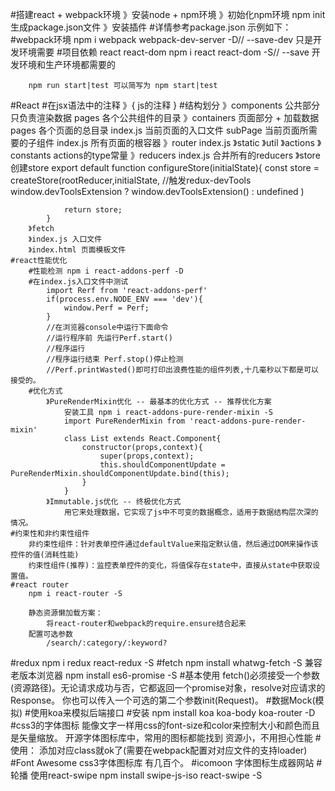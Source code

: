#搭建react + webpack环境
    》安装node + npm环境
    》初始化npm环境
        npm init 生成package.json文件
    》安装插件
        #详情参考package.json 示例如下：
        #webpack环境
        npm i webpack webpack-dev-server -D// --save-dev 只是开发环境需要
        #项目依赖 react react-dom
        npm i react react-dom -S// --save 开发环境和生产环境都需要的

        npm run start|test 可以简写为 npm start|test
#React
    #在jsx语法中的注释
        》{ js的注释 }
    #结构划分
        》components 公共部分 只负责渲染数据
            pages 各个公共组件的目录
        》containers 页面部分 + 加载数据
            pages 各个页面的总目录
                index.js 当前页面的入口文件
                subPage 当前页面所需要的子组件
            index.js 所有页面的根容器
        》router
            index.js
        》static
        》util
        》actions
        》constants
            actions的type常量
        》reducers
            index.js 合并所有的reducers
        》store
            创建store
            export default function configureStore(initialState){
                const store = createStore(rootReducer,initialState,
                    //触发redux-devTools
                    window.devToolsExtension ? window.devToolsExtension() : undefined
                )

                return store;
            }
        》fetch
        》index.js 入口文件
        》index.html 页面模板文件
    #react性能优化
        #性能检测 npm i react-addons-perf -D
        #在index.js入口文件中测试
            import Rerf from 'react-addons-perf'
            if(process.env.NODE_ENV === 'dev'){
                window.Perf = Perf;
            }
            //在浏览器console中运行下面命令
            //运行程序前 先运行Perf.start()
            //程序运行
            //程序运行结束 Perf.stop()停止检测
            //Perf.printWasted()即可打印出浪费性能的组件列表,十几毫秒以下都是可以接受的。
        #优化方式
            》PureRenderMixin优化 -- 最基本的优化方式 -- 推荐优化方案
                安装工具 npm i react-addons-pure-render-mixin -S
                import PureRenderMixin from 'react-addons-pure-render-mixin'
                class List extends React.Component{
                    constructor(props,context){
                        super(props,context);
                        this.shouldComponentUpdate = PureRenderMixin.shouldComponentUpdate.bind(this);
                    }
                }
            》Immutable.js优化 -- 终极优化方式
                用它来处理数据，它实现了js中不可变的数据概念，适用于数据结构层次深的情况。
    #约束性和非约束性组件
        非约束性组件：针对表单控件通过defaultValue来指定默认值，然后通过DOM来操作该控件的值(消耗性能)
        约束性组件(推荐)：监控表单控件的变化，将值保存在state中，直接从state中获取设置值。
    #react router
        npm i react-router -S

        静态资源懒加载方案：
            将react-router和webpack的require.ensure结合起来
        配置可选参数
            /search/:category/:keyword?
#redux
    npm i redux react-redux -S
#fetch
    npm install whatwg-fetch -S
    兼容老版本浏览器 npm install es6-promise -S
    #基本使用
        fetch()必须接受一个参数(资源路径)。无论请求成功与否，它都返回一个promise对象，resolve对应请求的Response。
        你也可以传入一个可选的第二个参数init(Request)。
#数据Mock(模拟)
    #使用koa来模拟后端接口
    #安装
        npm install koa koa-body koa-router -D
#css3的字体图标
    能像文字一样用css的font-size和color来控制大小和颜色而且是矢量缩放。
    开源字体图标库中，常用的图标都能找到
    资源小，不用担心性能
    #使用：
        添加对应class就ok了(需要在webpack配置对对应文件的支持loader)
    #Font Awesome
       css3字体图标库 有几百个。
    #icomoon
        字体图标生成器网站
#轮播 使用react-swipe
    npm install swipe-js-iso react-swipe -S